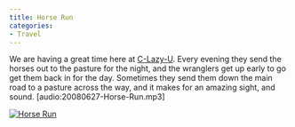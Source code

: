 ```yaml
---
title: Horse Run
categories:
- Travel
---
```


We are having a great time here at [C-Lazy-U](http://www.clazyu.com/). Every evening they send the horses out to the pasture for the night, and the wranglers get up early to go get them back in for the day. Sometimes they send them down the main road to a pasture across the way, and it makes for an amazing sight, and sound.
[audio:20080627-Horse-Run.mp3]

[![Horse Run](http://farm4.static.flickr.com/3185/2615988257_0ae676f795.jpg)](http://www.flickr.com/photos/46408384@N00/2615988257)
